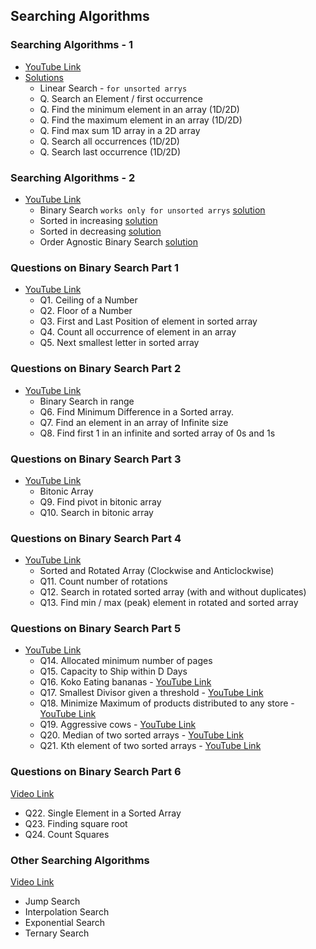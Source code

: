
## Searching Algorithms
### Searching Algorithms - 1
- [YouTube Link](https://youtu.be/slqFdKVMjeQ)
- [Solutions](https://github.com/000deepak/java_Course_shaswatTiwari/blob/master/Lecture-017%20-%20Linear%20Search/code/LinearSearch.java)
    - Linear Search - `for unsorted arrys`
    - Q. Search an Element / first occurrence
    - Q. Find the minimum element in an array (1D/2D)
    - Q. Find the maximum element in an array (1D/2D)
    - Q. Find max sum 1D array in a 2D array
    - Q. Search all occurrences (1D/2D)
    - Q. Search last occurrence (1D/2D)

### Searching Algorithms - 2
- [YouTube Link](https://youtu.be/kOIECDEUzaI)
    - Binary Search  `works only for unsorted arrys`  [solution](https://github.com/000deepak/dsa/blob/master/src/Searching/BinarySearch.java)
    - Sorted in increasing [solution](https://github.com/000deepak/dsa/blob/master/src/Searching/BinarySearch.java)
    - Sorted in decreasing [solution](https://github.com/000deepak/dsa/blob/master/src/Searching/BinarySearch.java)
    - Order Agnostic Binary Search [solution](https://github.com/000deepak/dsa/blob/master/src/Searching/BinarySearch.java)

### Questions on Binary Search Part 1
- [YouTube Link](https://youtu.be/P-vl_BrdxJA)
    - Q1. Ceiling of a Number
    - Q2. Floor of a Number
    - Q3. First and Last Position of element in sorted array
    - Q4. Count all occurrence of element in an array
    - Q5. Next smallest letter in sorted array

### Questions on Binary Search Part 2
- [YouTube Link](https://youtu.be/DoVawmdh5NM)
    - Binary Search in range
    - Q6. Find Minimum Difference in a Sorted array.
    - Q7. Find an element in an array of Infinite size
    - Q8. Find first 1 in an infinite and sorted array of 0s and 1s

### Questions on Binary Search Part 3
- [YouTube Link](https://youtu.be/IK5eSvNw9Qw)
    - Bitonic Array
    - Q9. Find pivot in bitonic array
    - Q10. Search in bitonic array

### Questions on Binary Search Part 4
- [YouTube Link](https://youtu.be/n12QcCu8oBI)
    - Sorted and Rotated Array (Clockwise and Anticlockwise)
    - Q11. Count number of rotations
    - Q12. Search in rotated sorted array (with and without duplicates)
    - Q13. Find min / max (peak) element in rotated and sorted array

### Questions on Binary Search Part 5
- [YouTube Link](https://youtu.be/_4LmUWmmYbY)
    - Q14. Allocated minimum number of pages
    - Q15. Capacity to Ship within D Days
    - Q16. Koko Eating bananas - [YouTube Link](https://youtu.be/BUFHoQIOnAs)
    - Q17. Smallest Divisor given a threshold - [YouTube Link](https://youtu.be/pSGtbhpuhbk)
    - Q18. Minimize Maximum of products distributed to any store - [YouTube Link](https://youtu.be/4O6wrTtUQvY)
    - Q19. Aggressive cows - [YouTube Link](https://youtu.be/86xSPxfc4iQ)
    - Q20. Median of two sorted arrays - [YouTube Link](https://youtu.be/2BOgAlmyTkc)
    - Q21. Kth element of two sorted arrays - [YouTube Link](https://youtu.be/SB6j8D95eHM)

### Questions on Binary Search Part 6
[Video Link](https://youtu.be/f09DayNeigg)
- Q22. Single Element in a Sorted Array
- Q23. Finding square root
- Q24. Count Squares

### Other Searching Algorithms
[Video Link](https://youtu.be/rFwBm-VT99A)
- Jump Search
- Interpolation Search
- Exponential Search
- Ternary Search
